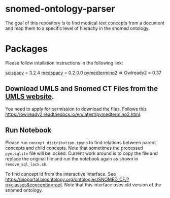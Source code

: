 # snomed-ontology-parser
The goal of this repository is to find medical text concepts from a document and map them to a specific level of hierachy in the snomed ontology.

# Packages
Please follow intallation instructions in the following link:

[scispacy](https://github.com/allenai/scispacy) = 3.2.4
[medspacy](https://github.com/medspacy/medspacy) = 0.2.0.0
[pymedtermino2](https://owlready2.readthedocs.io/en/latest/pymedtermino2.html) => Owlready2 = 0.37

## Download UMLS and Snomed CT Files from the [UMLS website](https://www.nlm.nih.gov/research/umls/).
You need to apply for permission to download the files.
Follows this https://owlready2.readthedocs.io/en/latest/pymedtermino2.html.

## Run Notebook
Please run `concept_distribution.ipynb` to find relations between parent concepts and child concepts.
Note that sometimes the processed `pym.sqlite` file will be locked. Current work around is to copy the file and replace the original file and run the notebook again as shown in `remove_sql_lock.sh`. 


To find concept id from the interactive interface. 
See https://bioportal.bioontology.org/ontologies/SNOMED_CF/?p=classes&conceptid=root. Note that this interface uses old version of the snomed ontology.
